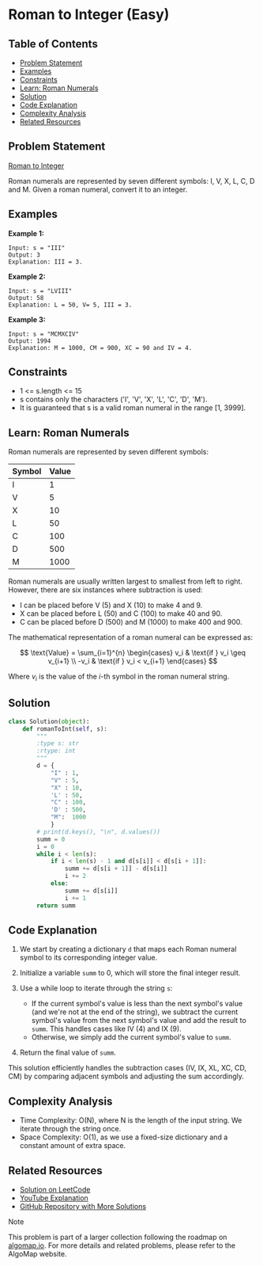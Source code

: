 # Roman to Integer (Easy)

## Table of Contents

- [Problem Statement](#problem-statement)
- [Examples](#examples)
- [Constraints](#constraints)
- [Learn: Roman Numerals](#learn-roman-numerals)
- [Solution](#solution)
- [Code Explanation](#code-explanation)
- [Complexity Analysis](#complexity-analysis)
- [Related Resources](#related-resources)

## Problem Statement

[Roman to Integer](https://leetcode.com/problems/roman-to-integer/)

Roman numerals are represented by seven different symbols: I, V, X, L, C, D and M. Given a roman numeral, convert it to an integer.

## Examples

**Example 1:**
```
Input: s = "III"
Output: 3
Explanation: III = 3.
```

**Example 2:**
```
Input: s = "LVIII"
Output: 58
Explanation: L = 50, V= 5, III = 3.
```

**Example 3:**
```
Input: s = "MCMXCIV"
Output: 1994
Explanation: M = 1000, CM = 900, XC = 90 and IV = 4.
```

## Constraints

- 1 <= s.length <= 15
- s contains only the characters ('I', 'V', 'X', 'L', 'C', 'D', 'M').
- It is guaranteed that s is a valid roman numeral in the range [1, 3999].

## Learn: Roman Numerals

Roman numerals are represented by seven different symbols:

| Symbol | Value |
|--------|-------|
| I      | 1     |
| V      | 5     |
| X      | 10    |
| L      | 50    |
| C      | 100   |
| D      | 500   |
| M      | 1000  |

Roman numerals are usually written largest to smallest from left to right. However, there are six instances where subtraction is used:

- I can be placed before V (5) and X (10) to make 4 and 9. 
- X can be placed before L (50) and C (100) to make 40 and 90. 
- C can be placed before D (500) and M (1000) to make 400 and 900.

The mathematical representation of a roman numeral can be expressed as:

$$
\text{Value} = \sum_{i=1}^{n} \begin{cases} 
v_i & \text{if } v_i \geq v_{i+1} \\
-v_i & \text{if } v_i < v_{i+1}
\end{cases}
$$

Where $v_i$ is the value of the $i$-th symbol in the roman numeral string.

## Solution

```python
class Solution(object):
    def romanToInt(self, s):
        """
        :type s: str
        :rtype: int
        """
        d = {
            "I" : 1,
            "V" : 5,
            "X" : 10,
            'L' : 50,
            "C" : 100,
            'D' : 500,
            "M":  1000
            }
        # print(d.keys(), "\n", d.values())
        summ = 0
        i = 0
        while i < len(s):
            if i < len(s) - 1 and d[s[i]] < d[s[i + 1]]:
                summ += d[s[i + 1]] - d[s[i]]
                i += 2
            else:
                summ += d[s[i]]
                i += 1
        return summ
```

## Code Explanation

1. We start by creating a dictionary `d` that maps each Roman numeral symbol to its corresponding integer value.

2. Initialize a variable `summ` to 0, which will store the final integer result.

3. Use a while loop to iterate through the string `s`:
   - If the current symbol's value is less than the next symbol's value (and we're not at the end of the string), we subtract the current symbol's value from the next symbol's value and add the result to `summ`. This handles cases like IV (4) and IX (9).
   - Otherwise, we simply add the current symbol's value to `summ`.

4. Return the final value of `summ`.

This solution efficiently handles the subtraction cases (IV, IX, XL, XC, CD, CM) by comparing adjacent symbols and adjusting the sum accordingly.

## Complexity Analysis

- Time Complexity: O(N), where N is the length of the input string. We iterate through the string once.
- Space Complexity: O(1), as we use a fixed-size dictionary and a constant amount of extra space.

## Related Resources

- [Solution on LeetCode](https://leetcode.com/problems/roman-to-integer/submissions/1356676550/)
- [YouTube Explanation](https://www.youtube.com/watch?v=JlVOzbOJiv0)
- [GitHub Repository with More Solutions](https://github.com/gahogg/Leetcode-Solutions/blob/main/Is%20Subsequence%20-%20Leetcode%20392)

> [!NOTE]
> This problem is part of a larger collection following the roadmap on [algomap.io](https://algomap.io/). For more details and related problems, please refer to the AlgoMap website.
